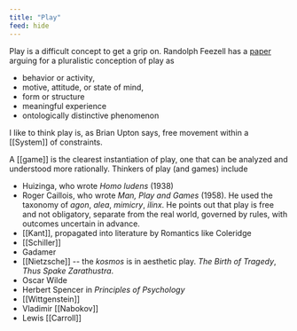 ```yaml
---
title: "Play"
feed: hide
---
```


Play is a difficult concept to get a grip on. Randolph Feezell has a [paper](https://philpapers.org/rec/FEEAPC) arguing for a pluralistic conception of play as

* behavior or activity,
* motive, attitude, or state of mind,
* form or structure
* meaningful experience
* ontologically distinctive phenomenon

I like to think play is, as Brian Upton says, free movement within a [[System]] of constraints.

A [[game]] is the clearest instantiation of play, one that can be analyzed and understood more rationally. Thinkers of play (and games) include

* Huizinga, who wrote _Homo ludens_ (1938)
* Roger Caillois, who wrote _Man, Play and Games_ (1958). He used the taxonomy of _agon_, _alea_, _mimicry_, _ilinx_. He points out that play is free and not obligatory, separate from the real world, governed by rules, with outcomes uncertain in advance. 
* [[Kant]], propagated into literature by Romantics like Coleridge
* [[Schiller]]
* Gadamer
* [[Nietzsche]] -- the _kosmos_ is in aesthetic play. _The Birth of Tragedy_, _Thus Spake Zarathustra_. 
* Oscar Wilde
* Herbert Spencer in _Principles of Psychology_
* [[Wittgenstein]]
* Vladimir [[Nabokov]]
* Lewis [[Carroll]]